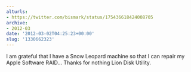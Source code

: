 ```yaml
---
alturls:
- https://twitter.com/bismark/status/175436618424008705
archive:
- 2012-03
date: '2012-03-02T04:25:23+00:00'
slug: '1330662323'
---
```


I am grateful that I have a Snow Leopard machine so that I can repair my Apple Software RAID... Thanks for nothing Lion Disk Utility.

